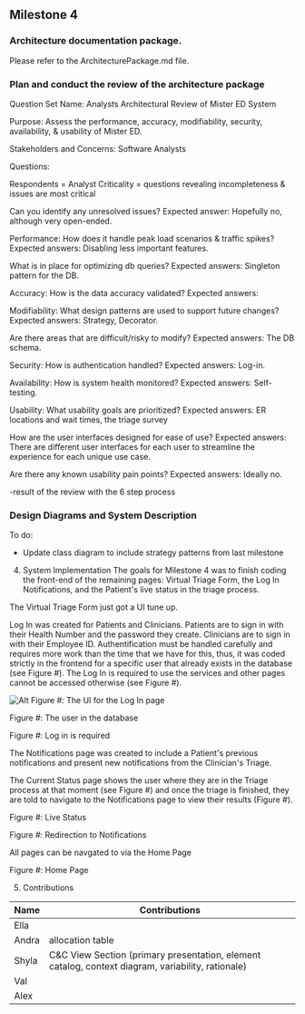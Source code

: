 ## Milestone 4

### Architecture documentation package.

   Please refer to the ArchitecturePackage.md file.


### Plan and conduct the review of the architecture package

Question Set Name:  Analysts Architectural Review of Mister ED System

Purpose: Assess the performance, accuracy, modifiability, security, availability, & usability of Mister ED.

Stakeholders and Concerns: Software Analysts

Questions:

Respondents = Analyst
Criticality = questions revealing incompleteness & issues are most critical

Can you identify any unresolved issues?
Expected answer: Hopefully no, although very open-ended.

Performance:
How does it handle peak load scenarios & traffic spikes?
Expected answers: Disabling less important features.

What is in place for optimizing db queries?
Expected answers: Singleton pattern for the DB.

Accuracy:
How is the data accuracy validated?
Expected answers: 

Modifiability:
What design patterns are used to support future changes?
Expected answers: Strategy, Decorator.

Are there areas that are difficult/risky to modify?
Expected answers: The DB schema.

Security:
How is authentication handled?
Expected answers: Log-in.

Availability:
How is system health monitored?
Expected answers: Self-testing.

Usability:
What usability goals are prioritized?
Expected answers: ER locations and wait times, the triage survey


How are the user interfaces designed for ease of use?
Expected answers: There are different user interfaces for each user to streamline the experience for each unique use case.


Are there any known usability pain points?
Expected answers: Ideally no.




-result of the review with the 6 step process

### Design Diagrams and System Description
To do:
- Update class diagram to include strategy patterns from last milestone <br>



4. System Implementation
 The goals for Milestone 4 was to finish coding the front-end of the remaining pages: Virtual Triage Form, the Log In Notifications, and the Patient's live status in the triage process.  
 
 The Virtual Triage Form just got a UI tune up.

 Log In was created for Patients and Clinicians. Patients are to sign in with their Health Number and the password they create. Clinicians are to sign in with their Employee ID. Authentification must be handled carefully and requires more work than the time that we have for this, thus, it was coded strictly in the frontend for a specific user that already exists in the database (see Figure #). The Log In is required to use the services and other pages cannot be accessed otherwise (see Figure #). 

 ![Alt](Diagrams/ClassDiagram.svg)
 Figure #: The UI for the Log In page

 Figure #: The user in the database

 Figure #: Log in is required
 
 The Notifications page was created to include a Patient's previous notifications and present new notifications from the Clinician's Triage.


The Current Status page shows the user where they are in the Triage process at that moment (see Figure #) and once the triage is finished, they are told to navigate to the Notifications page to view their results (Figure #).

Figure #: Live Status

Figure #: Redirection to Notifications

All pages can be navgated to via the Home Page

Figure #: Home Page


5. Contributions


| Name | Contributions | 
| ----------- | ---------------------- |
| Ella |  |
| Andra | allocation table |
| Shyla | C&C View Section (primary presentation, element catalog, context diagram, variability, rationale) |
| Val |  | 
| Alex |  |
